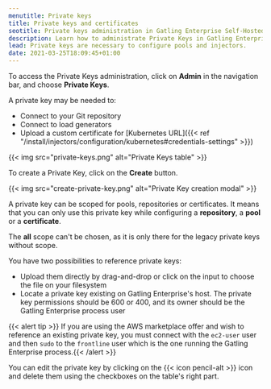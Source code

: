 ```yaml
---
menutitle: Private keys
title: Private keys and certificates
seotitle: Private keys administration in Gatling Enterprise Self-Hosted
description: Learn how to administrate Private Keys in Gatling Enterprise Self-Hosted.
lead: Private keys are necessary to configure pools and injectors.
date: 2021-03-25T18:09:45+01:00
---
```


To access the Private Keys administration, click on **Admin** in the navigation bar, and choose **Private Keys**.

A private key may be needed to:
- Connect to your Git repository
- Connect to load generators
- Upload a custom certificate for [Kubernetes URL]({{< ref "/install/injectors/configuration/kubernetes#credentials-settings" >}})

{{< img src="private-keys.png" alt="Private Keys table" >}}

To create a Private Key, click on the **Create** button.

{{< img src="create-private-key.png" alt="Private Key creation modal" >}}

A private key can be scoped for pools, repositories or certificates.
It means that you can only use this private key while configuring a **repository**, a **pool** or a **certificate**.

The **all** scope can't be chosen, as it is only there for the legacy private keys without scope.

You have two possibilities to reference private keys:
- Upload them directly by drag-and-drop or click on the input to choose the file on your filesystem
- Locate a private key existing on Gatling Enterprise's host. The private key permissions should be 600 or 400, and its owner should be the Gatling Enterprise process user

{{< alert tip >}}
If you are using the AWS marketplace offer and wish to reference an existing private key, you must connect with the `ec2-user` user and then `sudo` to the `frontline` user which is the one running the Gatling Enterprise process.{{< /alert >}}

You can edit the private key by clicking on the {{< icon pencil-alt >}} icon and delete them using the checkboxes on the table's right part.

